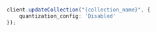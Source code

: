 ```typescript
client.updateCollection("{collection_name}", {
    quantization_config: 'Disabled'
});
```

